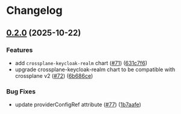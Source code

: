 # Changelog

## [0.2.0](https://github.com/pelotech/charts/compare/crossplane-keycloak-realm/0.1.0...crossplane-keycloak-realm/0.2.0) (2025-10-22)


### Features

* add `crossplane-keycloak-realm` chart ([#71](https://github.com/pelotech/charts/issues/71)) ([631c7f6](https://github.com/pelotech/charts/commit/631c7f6868e8cf7f800e8cdb5271d3d5dd8ac99d))
* upgrade crossplane-keycloak-realm chart to be compatible with crossplane v2 ([#72](https://github.com/pelotech/charts/issues/72)) ([6b686ce](https://github.com/pelotech/charts/commit/6b686ceb95698c6244b018eada543a642991c25a))


### Bug Fixes

* update providerConfigRef attribute ([#77](https://github.com/pelotech/charts/issues/77)) ([1b7aafe](https://github.com/pelotech/charts/commit/1b7aafed9b95fc77378bfbe5e266ededafcb798b))
